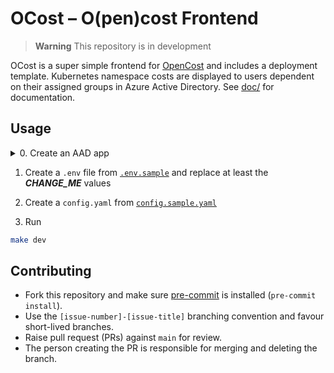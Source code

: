 # OCost – O(pen)cost Frontend
> **Warning**
> This repository is in development

OCost is a super simple frontend for [OpenCost](https://github.com/opencost/opencost)
and includes a deployment template. Kubernetes namespace costs are displayed to
users dependent on their assigned groups in Azure Active Directory. See [doc/](./doc)
for documentation.

## Usage
<details>
  <summary>0. Create an AAD app</summary>

  You **must** have sufficient permissions on Azure active directory to perform these steps.

  0.0. Go to https://portal.azure.com

  0.1. Navigate to `Azure Active Directory` then `App registrations`

  0.2. Click `New registration` and fill in the required fields. The redirect URL will be the apps root URL appended with `/oauth2/callback` e.g. `https://cost.example.com:443/oauth2/callback`

  0.3. On the create applications navigate to `API permissions` and add a Microsoft Graph permission for `Group.ReadAll`

  0.4 Click `Grant admin consent for TENANT`

  0.5 Create a secret by navigating to `Certificates & secrets` and clicking `New client secret`

  0.6 Paste the secret into the `.env` file created from `.env.sample`

  0.7 Find the application ID from the `Overview` pane of the application

  0.8 Add the groups claim to the returned token in the `Token configuration` pane by selecting `Security Groups` then add

</details>

1. Create a `.env` file from [`.env.sample`](./.env.sample) and replace at least the *__CHANGE_ME__* values

2. Create a `config.yaml` from [`config.sample.yaml`](./config.sample.yaml)

3. Run
```bash
make dev
```


## Contributing

- Fork this repository and make sure [pre-commit](https://pre-commit.com/index.html) is installed (`pre-commit install`).
- Use the `[issue-number]-[issue-title]` branching convention and favour short-lived branches.
- Raise pull request (PRs) against `main` for review.
- The person creating the PR is responsible for merging and deleting the branch.
